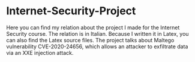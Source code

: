 # Internet-Security-Project
Here you can find my relation about the project I made for the Internet Security course. The relation is in Italian. Because I written it in Latex, you can also find the Latex source files. The project talks about Maltego vulnerability CVE-2020-24656, which allows an attacker to exfiltrate data via an XXE injection attack.
